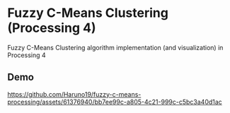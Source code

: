 # Fuzzy C-Means Clustering (Processing 4)
Fuzzy C-Means Clustering algorithm implementation (and visualization) in Processing 4 

## Demo
https://github.com/Haruno19/fuzzy-c-means-processing/assets/61376940/bb7ee99c-a805-4c21-999c-c5bc3a40d1ac


